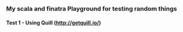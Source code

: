 ### My scala and finatra Playground for testing random things

#### Test 1 - Using Quill (http://getquill.io/)